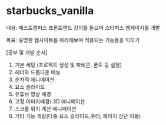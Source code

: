 # starbucks_vanilla
내용: 패스트캠퍼스 프론트엔드 강의를 들으며 스타벅스 웹페이지를 개발
  
목표: 유명한 웹사이트를 따라해보며 적용되는 기능들을 익히기

[공부 및 개발 순서]
1. 기본 세팅 (프로젝트 생성 및 파비콘, 폰트 등 설정)
2. 헤더와 드롭다운 메뉴
3. 순차적 애니메이션
4. 요소 슬라이드
5. 유튜브 영상 배경
6. 고정 이미지배경/ 3D 애니메이션
7. 스크롤 위치 계산 애니메이션
8. 기타 기능 개발(다중 요소 슬라이드,푸터, 페이지 상단 이동)
